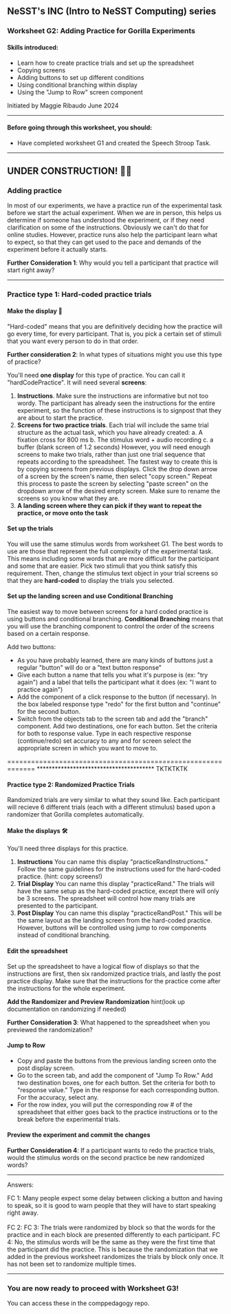 ## NeSST's INC (Intro to NeSST Computing) series
### Worksheet G2: Adding Practice for Gorilla Experiments

#### Skills introduced: 
* Learn how to create practice trials and set up the spreadsheet
* Copying screens
* Adding buttons to set up different conditions
* Using conditional branching within display
* Using the "Jump to Row" screen component
  
Initiated by Maggie Ribaudo June 2024

-----------------------------------------------------------------------------------------------
#### Before going through this worksheet, you should:
* Have completed worksheet G1 and created the Speech Stroop Task.
-----------------------------------------------------------------------------------------------
## UNDER CONSTRUCTION! :construction_worker_woman:
### Adding practice
In most of our experiments, we have a practice run of the experimental task before we start the actual experiment. When we are in person, this helps us determine if someone has understood the experiment, or if they need clarification on some of the instructions. Obviously we can't do that for online studies. However, practice runs also help the participant learn what to expect, so that they can get used to the pace and demands of the experiment before it actually starts. 

**Further Consideration 1**: Why would you tell a participant that practice will start right away?

-----------------------------------------------------------------------------------------------
### Practice type 1: Hard-coded practice trials

#### Make the display 🔨

"Hard-coded" means that you are definitively deciding how the practice will go every time, for every participant. That is, you pick a certain set of stimuli that you want every person to do in that order. 

**Further consideration 2**: In what types of situations might you use this type of practice? 

You'll need **one display** for this type of practice. You can call it "hardCodePractice". It will need several **screens**: 

1. **Instructions**. Make sure the instructions are informative but not too wordy. The participant has already seen the instructions for the entire experiment, so the function of these instructions is to signpost that they are about to start the practice.
2. **Screens for two practice trials**. Each trial will include the same trial structure as the actual task, which you have already created:
  a. A fixation cross for 800 ms
  b. The stimulus word + audio recording
  c. a buffer (blank screen of 1.2 seconds)
However, you will need enough screens to make two trials, rather than just one trial sequence that repeats according to the spreadsheet. The fastest way to create this is by copying screens from previous displays. Click the drop down arrow of a screen by the screen's name, then select "copy screen." Repeat this process to paste the screen by selecting "paste screen" on the dropdown arrow of the desired empty screen. Make sure to rename the screens so you know what they are.
3. **A landing screen where they can pick if they want to repeat the practice, or move onto the task**

#### Set up the trials
You will use the same stimulus words from worksheet G1. The best words to use are those that represent the full complexity of the experimental task. This means including some words that are more difficult for the participant and some that are easier. Pick two stimuli that you think satisfy this requirement. Then, change the stimulus text object in your trial screens so that they are **hard-coded** to display the trials you selected. 

#### Set up the landing screen and use Conditional Branching 
The easiest way to move between screens for a hard coded practice is using buttons and conditional branching. **Conditional Branching** means that you will use the branching component to control the order of the screens based on a certain response. 

Add two buttons:
* As you have probably learned, there are many kinds of buttons just a regular "button" will do or a "text button response"
* Give each button a name that tells you what it's purpose is (ex: "try again") and a label that tells the participant what it does (ex: "I want to practice again")
* Add the component of a click response to the button (if necessary). In the box labeled response type "redo" for the first button and "continue" for the second button.
* Switch from the objects tab to the screen tab and add the "branch" component. Add two destinations, one for each button. Set the criteria for both to response value. Type in each respective response (continue/redo) set accuracy to any and for screen select the appropriate screen in which you want to move to. 


=============================================================
*************************************** TKTKTKTK

#### Practice type 2: Randomized Practice Trials

Randomized trials are very similar to what they sound like. Each participant will recieve 6 different trials (each with a different stimulus) based upon a randomizer that Gorilla completes automatically. 

#### Make the displays 🛠️

You'll need three displays for this practice. 

1. **Instructions** You can name this display "practiceRandInstructions." Follow the same guidelines for the instructions used for the hard-coded practice. (hint: copy screens!) 
2. **Trial Display** You can name this display "practiceRand." The trials will have the same setup as the hard-coded practice, except there will only be 3 screens. The spreadsheet will control how many trials are presented to the participant. 
3. **Post Display** You can name this display "practiceRandPost." This will be the same layout as the landing screen from the hard-coded practice. However, buttons will be controlled using jump to row components instead of conditional branching. 

#### Edit the spreadsheet
Set up the spreadsheet to have a logical flow of displays so that the instructions are first, then six randomized practice trials, and lastly the post practice display. Make sure that the instructions for the practice come after the instructions for the whole experiment.

**Add the Randomizer and Preview Randomization** hint(look up documentation on randomizing if needed) 

**Further Consideration 3**: What happened to the spreadsheet when you previewed the randomization?

#### Jump to Row

* Copy and paste the buttons from the previous landing screen onto the post display screen. 
* Go to the screen tab, and add the component of "Jump To Row." Add two destination boxes, one for each button. Set the criteria for both to "response value." Type in the response for each corresponding button. For the accuracy, select any. 
* For the row index, you will put the corresponding row # of the spreadsheet that either goes back to the practice instructions or to the break before the experimental trials. 

#### Preview the experiment and commit the changes

**Further Consideration 4**: If a participant wants to redo the practice trials, would the stimulus words on the second practice be new randomized words? 








---------------------------------------------------
Answers:

FC 1:  Many people expect some delay between clicking a button and having to speak, so it is good to warn people that they will have to start speaking right away.
<br><br> 
FC 2: 
FC 3: The trials were randomized by block so that the words for the practice and in each block are presented differently to each participant. 
FC 4: No, the stimulus words will be the same as they were the first time that the participant did the practice. This is because the randomization that we added in the previous worksheet randomizes the trials by block only once. It has not been set to randomize multiple times. 




---------------------------------------------------
### You are now ready to proceed with Worksheet G3!
You can access these in the comppedagogy repo.
